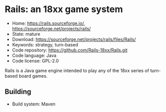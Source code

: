 # Rails: an 18xx game system

- Home: https://rails.sourceforge.io/, https://sourceforge.net/projects/rails/
- State: mature
- Download: https://sourceforge.net/projects/rails/files/Rails/
- Keywords: strategy, turn-based
- Code repository: https://github.com/Rails-18xx/Rails.git
- Code language: Java
- Code license: GPL-2.0

Rails is a Java game engine intended to play any of the 18xx series of turn-based board games.

## Building

- Build system: Maven
